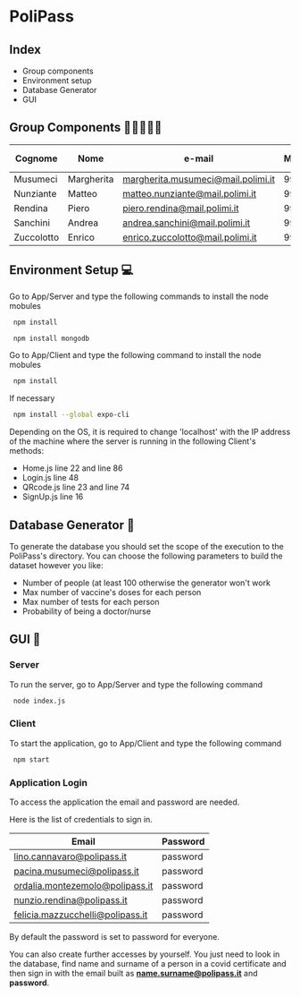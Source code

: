 # PoliPass

## Index

- Group components
- Environment setup 
- Database Generator
- GUI


## Group Components :family_man_boy_boy::family_man_girl:

| Cognome | Nome | e-mail | Matricola | Codice Persona
| ------ | ------ |----- |----- |----- |
| Musumeci | Margherita| margherita.musumeci@mail.polimi.it| 991549| 10600069
| Nunziante |  Matteo| matteo.nunziante@mail.polimi.it | 992518 | 10670132
| Rendina |Piero | piero.rendina@mail.polimi.it  | 991437 | 10629696
| Sanchini |  Andrea | andrea.sanchini@mail.polimi.it | 992072 | 10675541
| Zuccolotto |Enrico | enrico.zuccolotto@mail.polimi.it  | 993209 | 10666354

## Environment Setup :computer:

Go to App/Server and type the following commands to install the node mobules

```sh
 npm install
```
```sh
 npm install mongodb
```
Go to App/Client and type the following command to install the node mobules 

```sh
 npm install
```
If necessary 
```sh
 npm install --global expo-cli
```
Depending on the OS, it is required to change 'localhost' with the IP address of the machine where the server is running in the following Client's methods:

- Home.js line 22 and line 86
- Login.js line 48
- QRcode.js line 23 and line 74
- SignUp.js line 16

## Database Generator :floppy_disk:
To generate the database you should set the scope of the execution to the PoliPass's directory.
You can choose the following parameters to build the dataset however you like:

- Number of people (at least 100 otherwise the generator won't work
- Max number of vaccine's doses for each person
- Max number of tests for each person
- Probability of being a doctor/nurse


## GUI :iphone:

### Server 
To run the server, go to App/Server and type the following command

```sh
 node index.js 
```
### Client 
To start the application, go to App/Client and type the following command

```sh
 npm start 
```

### Application Login 
To access the application the email and password are needed.

Here is the list of credentials to sign in.

<div style="text-align: center;">

|      Email         |    Password     |
| ------------------ | --------------- |
| lino.cannavaro@polipass.it | password |
| pacina.musumeci@polipass.it | password |
| ordalia.montezemolo@polipass.it | password |
| nunzio.rendina@polipass.it | password |
| felicia.mazzucchelli@polipass.it | password |

</div>

By default the password is set to password for everyone.

You can also create further accesses by yourself. You just need to look in the
database, find name and surname of a person in a covid certificate and then
sign in with the email built as **name.surname@polipass.it** and **password**.

